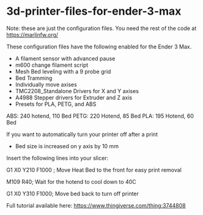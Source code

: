 # 3d-printer-files-for-ender-3-max

Note: these are just the configuration files. You need the rest of the code at https://marlinfw.org/

These configuration files have the following enabled for the Ender 3 Max.

- A filament sensor with advanced pause
- m600 change filament script
- Mesh Bed leveling with a 9 probe grid
- Bed Tramming
- Individually move axises
- TMC2208_Standalone Drivers for X and Y axises
- A4988 Stepper drivers for Extruder and Z axis
- Presets for PLA, PETG, and ABS

ABS: 240 hotend, 110 Bed
PETG: 220 Hotend, 85 Bed
PLA: 195 Hotend, 60 Bed

If you want to automatically turn your printer off after a print

- Bed size is increased on y axis by 10 mm

Insert the following lines into your slicer: 

G1 X0 Y210 F1000 ; Move Heat Bed to the front for easy print removal

M109 R40; Wait for the hotend to cool down to 40C

G1 X0 Y310 F1000; Move bed back to turn off printer

Full tutorial available here: https://www.thingiverse.com/thing:3744808
